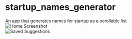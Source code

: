 # startup_names_generator

An app that generates names for startup as a scrollable list
![Home Screenshot](https://github.com/tumininucodes/startup_names_generator/blob/main/screenshots/startup_generator%201.jpg)  
![Saved Suggestions](https://github.com/tumininucodes/startup_names_generator/blob/main/screenshots/startup_generator%202.jpg)

